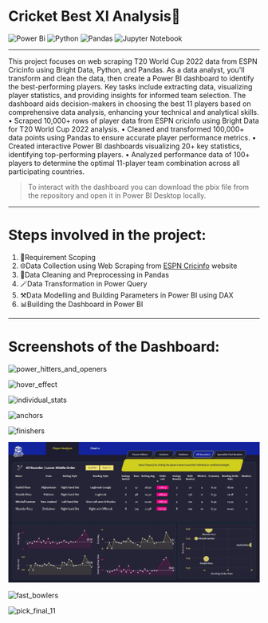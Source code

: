 # Cricket Best XI Analysis🏏

![Power Bi](https://img.shields.io/badge/power_bi-F2C811?style=for-the-badge&logo=powerbi&logoColor=black)
![Python](https://img.shields.io/badge/python-3670A0?style=for-the-badge&logo=python&logoColor=ffdd54)
![Pandas](https://img.shields.io/badge/pandas-%23150458.svg?style=for-the-badge&logo=pandas&logoColor=white)
![Jupyter Notebook](https://img.shields.io/badge/jupyter-%23FA0F00.svg?style=for-the-badge&logo=jupyter&logoColor=white)

---

This project focuses on web scraping T20 World Cup 2022 data from ESPN Cricinfo using Bright Data, Python, and Pandas. As a data analyst, you'll transform and clean the data, then create a Power BI dashboard to identify the best-performing players. Key tasks include extracting data, visualizing player statistics, and providing insights for informed team selection. The dashboard aids decision-makers in choosing the best 11 players based on comprehensive data analysis, enhancing your technical and analytical skills.
• Scraped 10,000+ rows of player data from ESPN cricinfo using Bright 
Data for T20 World Cup 2022 analysis. 
• Cleaned and transformed 100,000+ data points using Pandas to ensure 
accurate player performance metrics. 
• Created interactive Power BI dashboards visualizing 20+ key statistics, 
identifying top-performing players. 
• Analyzed performance data of 100+ players to determine the optimal 
11-player team combination across all participating countries. 

> To interact with the dashboard you can download the pbix file from the repository and open it in Power BI Desktop locally.

---

# Steps involved in the project:

1. 📝Requirement Scoping
2. 🌐Data Collection using Web Scraping from [ESPN Cricinfo](http://www.espn.in/cricket/) website
3. 🧹Data Cleaning and Preprocessing in Pandas
4. 🪄Data Transformation in Power Query
5. ⚒️Data Modelling and Building Parameters in Power BI using DAX
6. 📊Building the Dashboard in Power BI

---

# Screenshots of the Dashboard:

![power_hitters_and_openers](https://user-images.githubusercontent.com/81465377/211144386-48070a65-7e8b-4370-af44-121b878b554b.jpg)

![hover_effect](https://user-images.githubusercontent.com/81465377/211144410-6e11c0cd-ab86-4357-b272-9019f5efa445.jpg)

![individual_stats](https://user-images.githubusercontent.com/81465377/211144427-bfb260dc-3586-4db2-879c-6d84f4e8ca2d.jpg)

![anchors](https://user-images.githubusercontent.com/81465377/211144441-423d3ba3-76ab-49bf-b0d7-9b107ca2086f.jpg)

![finishers](https://user-images.githubusercontent.com/81465377/211144456-6eb2581f-4574-4961-b693-4c8ff0dd7b19.jpg)

![all_rounders](Screenshots/all_rounders.jpg)

![fast_bowlers](https://user-images.githubusercontent.com/81465377/211144473-03ca6186-b8e8-419f-87a1-786f6a2d62a6.jpg)

![pick_final_11](https://user-images.githubusercontent.com/81465377/211144486-4b48e1fc-fab3-4bb0-b660-7b4da5be627d.jpg)
